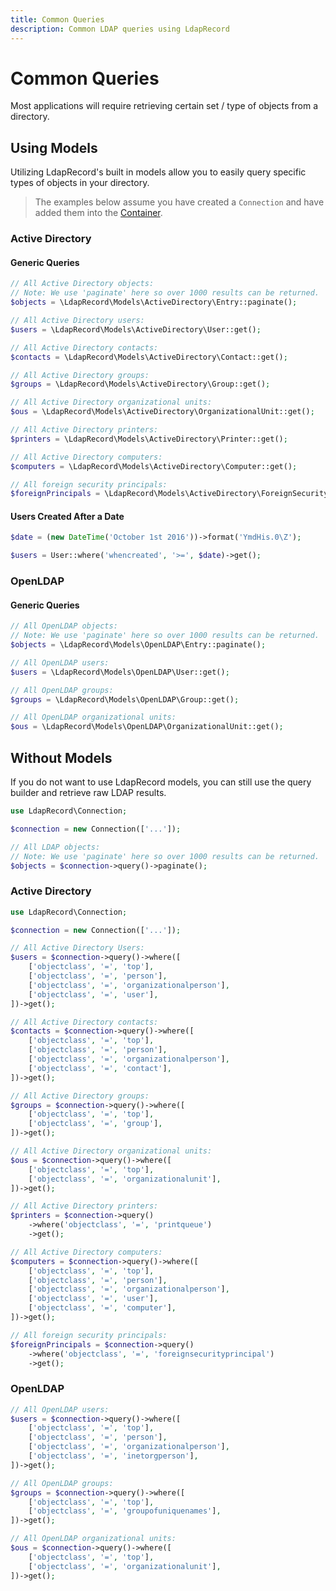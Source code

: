 ```yaml
---
title: Common Queries
description: Common LDAP queries using LdapRecord
---
```


# Common Queries

Most applications will require retrieving certain set / type of objects from a directory.

## Using Models

Utilizing LdapRecord's built in models allow you to easily query specific types of objects in your directory.

> The examples below assume you have created a `Connection` and have added them into the [Container](/docs/core/v3/connections#container).

### Active Directory

#### Generic Queries

```php
// All Active Directory objects:
// Note: We use 'paginate' here so over 1000 results can be returned.
$objects = \LdapRecord\Models\ActiveDirectory\Entry::paginate();

// All Active Directory users:
$users = \LdapRecord\Models\ActiveDirectory\User::get();

// All Active Directory contacts:
$contacts = \LdapRecord\Models\ActiveDirectory\Contact::get();

// All Active Directory groups:
$groups = \LdapRecord\Models\ActiveDirectory\Group::get();

// All Active Directory organizational units:
$ous = \LdapRecord\Models\ActiveDirectory\OrganizationalUnit::get();

// All Active Directory printers:
$printers = \LdapRecord\Models\ActiveDirectory\Printer::get();

// All Active Directory computers:
$computers = \LdapRecord\Models\ActiveDirectory\Computer::get();

// All foreign security principals:
$foreignPrincipals = \LdapRecord\Models\ActiveDirectory\ForeignSecurityPrincipal::get();
```

#### Users Created After a Date

```php
$date = (new DateTime('October 1st 2016'))->format('YmdHis.0\Z');

$users = User::where('whencreated', '>=', $date)->get();
```

### OpenLDAP

#### Generic Queries

```php
// All OpenLDAP objects:
// Note: We use 'paginate' here so over 1000 results can be returned.
$objects = \LdapRecord\Models\OpenLDAP\Entry::paginate();

// All OpenLDAP users:
$users = \LdapRecord\Models\OpenLDAP\User::get();

// All OpenLDAP groups:
$groups = \LdapRecord\Models\OpenLDAP\Group::get();

// All OpenLDAP organizational units:
$ous = \LdapRecord\Models\OpenLDAP\OrganizationalUnit::get();
```

## Without Models

If you do not want to use LdapRecord models, you can still use the query builder and retrieve raw LDAP results.

```php
use LdapRecord\Connection;

$connection = new Connection(['...']);

// All LDAP objects:
// Note: We use 'paginate' here so over 1000 results can be returned.
$objects = $connection->query()->paginate();
```

### Active Directory

```php
use LdapRecord\Connection;

$connection = new Connection(['...']);

// All Active Directory Users:
$users = $connection->query()->where([
    ['objectclass', '=', 'top'],
    ['objectclass', '=', 'person'],
    ['objectclass', '=', 'organizationalperson'],
    ['objectclass', '=', 'user'],
])->get();

// All Active Directory contacts:
$contacts = $connection->query()->where([
    ['objectclass', '=', 'top'],
    ['objectclass', '=', 'person'],
    ['objectclass', '=', 'organizationalperson'],
    ['objectclass', '=', 'contact'],
])->get();

// All Active Directory groups:
$groups = $connection->query()->where([
    ['objectclass', '=', 'top'],
    ['objectclass', '=', 'group'],
])->get();

// All Active Directory organizational units:
$ous = $connection->query()->where([
    ['objectclass', '=', 'top'],
    ['objectclass', '=', 'organizationalunit'],
])->get();

// All Active Directory printers:
$printers = $connection->query()
    ->where('objectclass', '=', 'printqueue')
    ->get();

// All Active Directory computers:
$computers = $connection->query()->where([
    ['objectclass', '=', 'top'],
    ['objectclass', '=', 'person'],
    ['objectclass', '=', 'organizationalperson'],
    ['objectclass', '=', 'user'],
    ['objectclass', '=', 'computer'],
])->get();

// All foreign security principals:
$foreignPrincipals = $connection->query()
    ->where('objectclass', '=', 'foreignsecurityprincipal')
    ->get();
```

### OpenLDAP

```php
// All OpenLDAP users:
$users = $connection->query()->where([
    ['objectclass', '=', 'top'],
    ['objectclass', '=', 'person'],
    ['objectclass', '=', 'organizationalperson'],
    ['objectclass', '=', 'inetorgperson'],
])->get();

// All OpenLDAP groups:
$groups = $connection->query()->where([
    ['objectclass', '=', 'top'],
    ['objectclass', '=', 'groupofuniquenames'],
])->get();

// All OpenLDAP organizational units:
$ous = $connection->query()->where([
    ['objectclass', '=', 'top'],
    ['objectclass', '=', 'organizationalunit'],
])->get();
```
